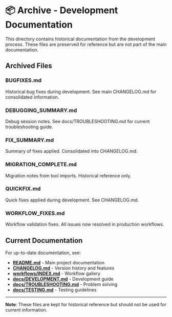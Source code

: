 # 📦 Archive - Development Documentation

This directory contains historical documentation from the development process. These files are preserved for reference but are not part of the main documentation.

## Archived Files

### BUGFIXES.md
Historical bug fixes during development. See main CHANGELOG.md for consolidated information.

### DEBUGGING_SUMMARY.md  
Debug session notes. See docs/TROUBLESHOOTING.md for current troubleshooting guide.

### FIX_SUMMARY.md
Summary of fixes applied. Consolidated into CHANGELOG.md.

### MIGRATION_COMPLETE.md
Migration notes from tool imports. Historical reference only.

### QUICKFIX.md
Quick fixes applied during development. See CHANGELOG.md.

### WORKFLOW_FIXES.md
Workflow validation fixes. All issues now resolved in production workflows.

## Current Documentation

For up-to-date documentation, see:

- **[README.md](../../README.md)** - Main project documentation
- **[CHANGELOG.md](../../CHANGELOG.md)** - Version history and features
- **[workflows/INDEX.md](../../workflows/INDEX.md)** - Workflow gallery
- **[docs/DEVELOPMENT.md](../DEVELOPMENT.md)** - Development guide
- **[docs/TROUBLESHOOTING.md](../TROUBLESHOOTING.md)** - Problem solving
- **[docs/TESTING.md](../TESTING.md)** - Testing guidelines

---

**Note**: These files are kept for historical reference but should not be used for current information.
